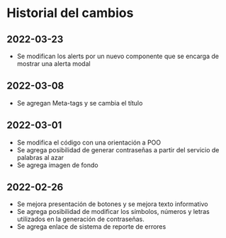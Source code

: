 # Historial del cambios

## 2022-03-23
- Se modifican los alerts por un nuevo componente que se encarga de mostrar una alerta modal

## 2022-03-08
- Se agregan Meta-tags y se cambia el título

## 2022-03-01
- Se modifica el código con una orientación a POO
- Se agrega posibilidad de generar contraseñas a partir del servicio de palabras al azar
- Se agrega imagen de fondo

## 2022-02-26 
- Se mejora presentación de botones y se mejora texto informativo
- Se agrega posibilidad de modificar los símbolos, números y letras utilizados en la generación de contraseñas.
- Se agrega enlace de sistema de reporte de errores
